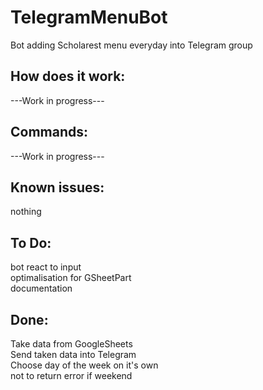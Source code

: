 # TelegramMenuBot
 Bot adding Scholarest menu everyday into Telegram group

## How does it work:
---Work in progress---

## Commands:
---Work in progress---

## Known issues:
nothing

## To Do:
bot react to input <br/>
optimalisation for GSheetPart <br/>
documentation

## Done:
Take data from GoogleSheets <br/>
Send taken data into Telegram <br/> 
Choose day of the week on it's own <br/>
not to return error if weekend <br/>